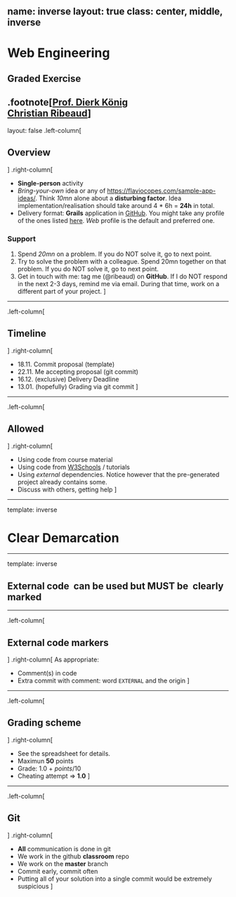 name: inverse
layout: true
class: center, middle, inverse
---
# Web Engineering
## Graded Exercise

.footnote[<a href="mailto:dierk.koenig@fhnw.ch">Prof. Dierk König</a><br /><a href="mailto:christian.ribeaud@fhnw.ch">Christian Ribeaud</a>]
---
layout: false
.left-column[
  ## Overview
]
.right-column[
- **Single-person** activity
- _Bring-your-own_ idea or any of https://flaviocopes.com/sample-app-ideas/. Think _10mn_ alone about a **disturbing factor**. Idea implementation/realisation should take around 4 \* 6h = **24h** in total.
- Delivery format: **Grails** application in [GitHub](https://www.github.com/). You might take any profile of the ones listed [here](https://grails.org/profiles.html). _Web_ profile is the default and preferred one.

### Support

1. Spend _20mn_ on a problem. If you do NOT solve it, go to next point.
1. Try to solve the problem with a colleague. Spend 20mn together on that problem. If you do NOT solve it, go to next point.
1. Get in touch with me: tag me (@ribeaud) on **GitHub**. If I do NOT respond in the next 2-3 days, remind me via email. During that time, work on a different part of your project.
]
---
.left-column[
  ## Timeline
]
.right-column[
- 18.11. Commit proposal (template)
- 22.11. Me accepting proposal (git commit)
- 16.12. (exclusive) Delivery Deadline
- 13.01. (hopefully) Grading via git commit
]
---
.left-column[
  ## Allowed
]
.right-column[
- Using code from course material
- Using code from [W3Schools](https://www.w3schools.com/) / tutorials
- Using _external_ dependencies. Notice however that the pre-generated project already contains some.
- Discuss with others, getting help
]
---
template: inverse
# Clear Demarcation
---
template: inverse
## External code  can be used but MUST be  clearly marked
---
.left-column[
  ## External code markers
]
.right-column[
As appropriate:

- Comment(s) in code
- Extra commit with comment: word `EXTERNAL` and the origin
]
---
.left-column[
  ## Grading scheme
]
.right-column[
- See the spreadsheet for details.
- Maximun **50** points
- Grade: 1.0 + _points_/10
- Cheating attempt => **1.0**
]
---
.left-column[
  ## Git
]
.right-column[
- **All** communication is done in git
- We work in the github **classroom** repo
- We work on the **master** branch
- Commit early, commit often
- Putting all of your solution into a single commit would be extremely suspicious
]
